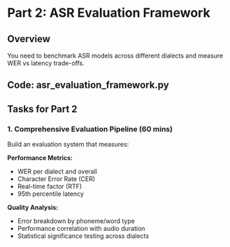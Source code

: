 
# Part 2: ASR Evaluation Framework

## Overview
You need to benchmark ASR models across different dialects and measure WER vs latency trade-offs.

## Code: asr_evaluation_framework.py

## Tasks for Part 2

### 1. Comprehensive Evaluation Pipeline (60 mins)
Build an evaluation system that measures:

**Performance Metrics:**
- WER per dialect and overall
- Character Error Rate (CER)
- Real-time factor (RTF)
- 95th percentile latency

**Quality Analysis:**
- Error breakdown by phoneme/word type
- Performance correlation with audio duration
- Statistical significance testing across dialects